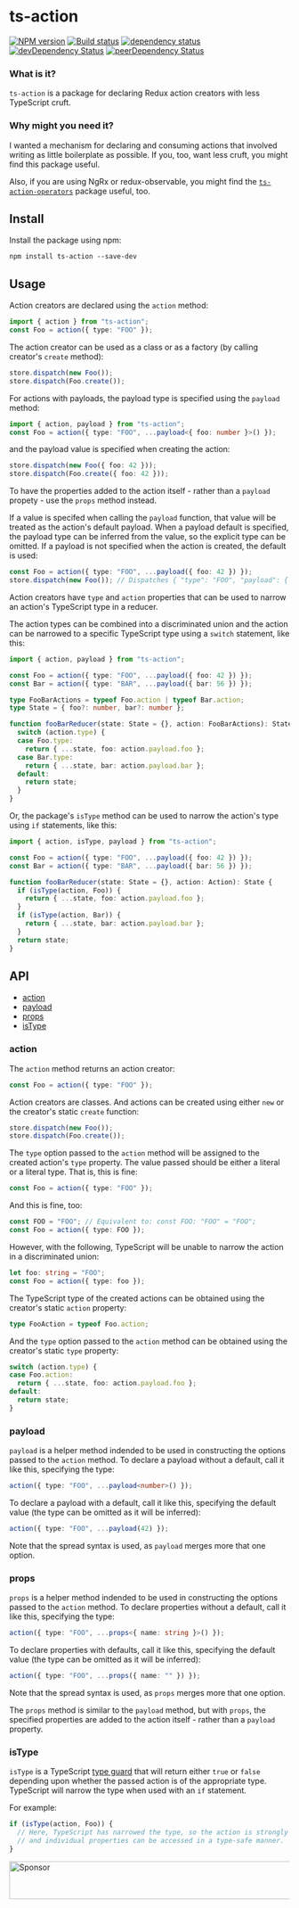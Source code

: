 # ts-action

[![NPM version](https://img.shields.io/npm/v/ts-action.svg)](https://www.npmjs.com/package/ts-action)
[![Build status](https://img.shields.io/travis/cartant/ts-action.svg)](http://travis-ci.org/cartant/ts-action)
[![dependency status](https://img.shields.io/david/cartant/ts-action.svg)](https://david-dm.org/cartant/ts-action)
[![devDependency Status](https://img.shields.io/david/dev/cartant/ts-action.svg)](https://david-dm.org/cartant/ts-action#info=devDependencies)
[![peerDependency Status](https://img.shields.io/david/peer/cartant/ts-action.svg)](https://david-dm.org/cartant/ts-action#info=peerDependencies)

### What is it?

`ts-action` is a package for declaring Redux action creators with less TypeScript cruft.

### Why might you need it?

I wanted a mechanism for declaring and consuming actions that involved writing as little boilerplate as possible. If you, too, want less cruft, you might find this package useful.

Also, if you are using NgRx or redux-observable, you might find the [`ts-action-operators`](https://github.com/cartant/ts-action-operators) package useful, too.

## Install

Install the package using npm:

```
npm install ts-action --save-dev
```

## Usage

Action creators are declared using the `action` method:

```ts
import { action } from "ts-action";
const Foo = action({ type: "FOO" });
```

The action creator can be used as a class or as a factory (by calling creator's `create` method):

```ts
store.dispatch(new Foo());
store.dispatch(Foo.create());
```

For actions with payloads, the payload type is specified using the `payload` method:

```ts
import { action, payload } from "ts-action";
const Foo = action({ type: "FOO", ...payload<{ foo: number }>() });
```

and the payload value is specified when creating the action:

```ts
store.dispatch(new Foo({ foo: 42 }));
store.dispatch(Foo.create({ foo: 42 }));
```

To have the properties added to the action itself - rather than a `payload` propety - use the `props` method instead.

If a value is specifed when calling the `payload` function, that value will be treated as the action's default payload. When a payload default is specified, the payload type can be inferred from the value, so the explicit type can be omitted. If a payload is not specified when the action is created, the default is used:

```ts
const Foo = action({ type: "FOO", ...payload({ foo: 42 }) });
store.dispatch(new Foo()); // Dispatches { "type": "FOO", "payload": { "foo": 42 } }
```

Action creators have `type` and `action` properties that can be used to narrow an action's TypeScript type in a reducer.

The action types can be combined into a discriminated union and the action can be narrowed to a specific TypeScript type using a `switch` statement, like this:

```ts
import { action, payload } from "ts-action";

const Foo = action({ type: "FOO", ...payload({ foo: 42 }) });
const Bar = action({ type: "BAR", ...payload({ bar: 56 }) });

type FooBarActions = typeof Foo.action | typeof Bar.action;
type State = { foo?: number, bar?: number };

function fooBarReducer(state: State = {}, action: FooBarActions): State {
  switch (action.type) {
  case Foo.type:
    return { ...state, foo: action.payload.foo };
  case Bar.type:
    return { ...state, bar: action.payload.bar };
  default:
    return state;
  }
}
```

Or, the package's `isType` method can be used to narrow the action's type using `if` statements, like this:

```ts
import { action, isType, payload } from "ts-action";

const Foo = action({ type: "FOO", ...payload({ foo: 42 }) });
const Bar = action({ type: "BAR", ...payload({ bar: 56 }) });

function fooBarReducer(state: State = {}, action: Action): State {
  if (isType(action, Foo)) {
    return { ...state, foo: action.payload.foo };
  }
  if (isType(action, Bar)) {
    return { ...state, bar: action.payload.bar };
  }
  return state;
}
```

## API

* [action](#action)
* [payload](#payload)
* [props](#props)
* [isType](#isType)

<a name="action"></a>

### action

The `action` method returns an action creator:

```ts
const Foo = action({ type: "FOO" });
```

Action creators are classes. And actions can be created using either `new` or the creator's static `create` function:

```ts
store.dispatch(new Foo());
store.dispatch(Foo.create());
```

The `type` option passed to the `action` method will be assigned to the created action's `type` property. The value passed should be either a literal or a literal type. That is, this is fine:

```ts
const Foo = action({ type: "FOO" });
```

And this is fine, too:

```ts
const FOO = "FOO"; // Equivalent to: const FOO: "FOO" = "FOO";
const Foo = action({ type: FOO });
```

However, with the following, TypeScript will be unable to narrow the action in a discriminated union:

```ts
let foo: string = "FOO";
const Foo = action({ type: foo });
```

The TypeScript type of the created actions can be obtained using the creator's static `action` property:

```ts
type FooAction = typeof Foo.action;
```

And the `type` option passed to the `action` method can be obtained using the creator's static `type` property:

```ts
switch (action.type) {
case Foo.action:
  return { ...state, foo: action.payload.foo };
default:
  return state;
}
```

<a name="payload"></a>

### payload

`payload` is a helper method indended to be used in constructing the options passed to the `action` method. To declare a payload without a default, call it like this, specifying the type:

```ts
action({ type: "FOO", ...payload<number>() });
```

To declare a payload with a default, call it like this, specifying the default value (the type can be omitted as it will be inferred):

```ts
action({ type: "FOO", ...payload(42) });
```

Note that the spread syntax is used, as `payload` merges more that one option.

<a name="props"></a>

### props

`props` is a helper method indended to be used in constructing the options passed to the `action` method. To declare properties without a default, call it like this, specifying the type:

```ts
action({ type: "FOO", ...props<{ name: string }>() });
```

To declare properties with defaults, call it like this, specifying the default value (the type can be omitted as it will be inferred):

```ts
action({ type: "FOO", ...props({ name: "" }) });
```

Note that the spread syntax is used, as `props` merges more that one option.

The `props` method is similar to the `payload` method, but with `props`, the specified properties are added to the action itself - rather than a `payload` property.

<a name="isType"></a>

### isType

`isType` is a TypeScript [type guard](https://www.typescriptlang.org/docs/handbook/advanced-types.html) that will return either `true` or `false` depending upon whether the passed action is of the appropriate type. TypeScript will narrow the type when used with an `if` statement.

For example:

```ts
if (isType(action, Foo)) {
  // Here, TypeScript has narrowed the type, so the action is strongly typed
  // and individual properties can be accessed in a type-safe manner.
}
```

<a target='_blank' rel='nofollow' href='https://app.codesponsor.io/link/jZB4ja6SvwGUN4ibgYVgUVYV/cartant/ts-action'>
  <img alt='Sponsor' width='888' height='68' src='https://app.codesponsor.io/embed/jZB4ja6SvwGUN4ibgYVgUVYV/cartant/ts-action.svg' />
</a>
